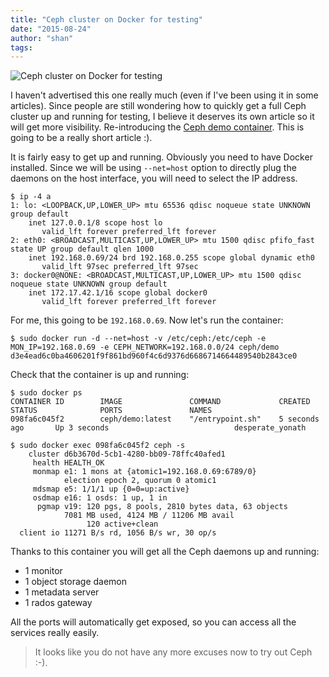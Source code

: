 ```yaml
---
title: "Ceph cluster on Docker for testing"
date: "2015-08-24"
author: "shan"
tags: 
---
```


![Ceph cluster on Docker for testing](http://sebastien-han.fr/images/ceph-docker-demo.jpg)

I haven't advertised this one really much (even if I've been using it in some articles). Since people are still wondering how to quickly get a full Ceph cluster up and running for testing, I believe it deserves its own article so it will get more visibility. Re-introducing the [Ceph demo container](https://github.com/ceph/ceph-docker/tree/master/demo). This is going to be a really short article :).

  

It is fairly easy to get up and running. Obviously you need to have Docker installed. Since we will be using `--net=host` option to directly plug the daemons on the host interface, you will need to select the IP address.

```
$ ip -4 a
1: lo: <LOOPBACK,UP,LOWER_UP> mtu 65536 qdisc noqueue state UNKNOWN group default
    inet 127.0.0.1/8 scope host lo
       valid_lft forever preferred_lft forever
2: eth0: <BROADCAST,MULTICAST,UP,LOWER_UP> mtu 1500 qdisc pfifo_fast state UP group default qlen 1000
    inet 192.168.0.69/24 brd 192.168.0.255 scope global dynamic eth0
       valid_lft 97sec preferred_lft 97sec
3: docker0@NONE: <BROADCAST,MULTICAST,UP,LOWER_UP> mtu 1500 qdisc noqueue state UNKNOWN group default
    inet 172.17.42.1/16 scope global docker0
       valid_lft forever preferred_lft forever
```

For me, this going to be `192.168.0.69`. Now let's run the container:

```
$ sudo docker run -d --net=host -v /etc/ceph:/etc/ceph -e MON_IP=192.168.0.69 -e CEPH_NETWORK=192.168.0.0/24 ceph/demo
d3e4ead6c0ba4606201f9f861bd960f4c6d9376d6686714664489540b2843ce0
```

Check that the container is up and running:

```
$ sudo docker ps
CONTAINER ID        IMAGE               COMMAND             CREATED             STATUS              PORTS               NAMES
098fa6c045f2        ceph/demo:latest    "/entrypoint.sh"    5 seconds ago       Up 3 seconds                            desperate_yonath

$ sudo docker exec 098fa6c045f2 ceph -s
    cluster d6b3670d-5cb1-4280-bb09-78ffc40afed1
     health HEALTH_OK
     monmap e1: 1 mons at {atomic1=192.168.0.69:6789/0}
            election epoch 2, quorum 0 atomic1
     mdsmap e5: 1/1/1 up {0=0=up:active}
     osdmap e16: 1 osds: 1 up, 1 in
      pgmap v19: 120 pgs, 8 pools, 2810 bytes data, 63 objects
            7081 MB used, 4124 MB / 11206 MB avail
                 120 active+clean
  client io 11271 B/s rd, 1056 B/s wr, 30 op/s
```

Thanks to this container you will get all the Ceph daemons up and running:

- 1 monitor
- 1 object storage daemon
- 1 metadata server
- 1 rados gateway

All the ports will automatically get exposed, so you can access all the services really easily.

  

> It looks like you do not have any more excuses now to try out Ceph :-).
